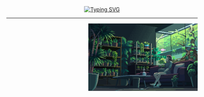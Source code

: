 <div align="center">
  <a href="https://git.io/typing-svg"><img src="https://readme-typing-svg.herokuapp.com?font=Fira+Code&pause=1000&center=true&vCenter=true&width=435&lines=Hey+Greetings!;Welcome+to+my+place!!;" alt="Typing SVG" /></a>
  <hr>
</div>
<img align="right" style="width: 30vw;" src="https://github.com/Jorgelzn/Jorgelzn/blob/main/media/myplace.gif?raw=true">









